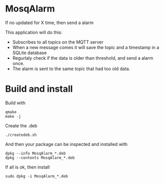 MosqAlarm
=========

If no updated for X time, then send a alarm

This application will do this:
* Subscribes to all topics on the MQTT server
* When a new message comes it will save the topic and a timestamp in a SQLite database
* Regurlaly check if the data is older than threshold, and send a alarm once.
* The alarm is sent to the same topic that had too old data.

Build and install
=================

Build with
```
qmake
make -j
```

Create the .deb
```
./createdeb.sh
```

And then your package can be inspected and installed with
```
dpkg --info MosqAlarm_*.deb
dpkg --contents MosqAlarm_*.deb
```

If all is ok, then install
```
sudo dpkg -i MosqAlarm_*.deb
```